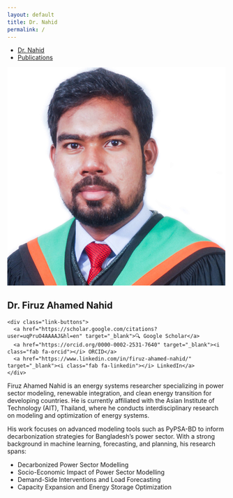 ```yaml
---
layout: default
title: Dr. Nahid
permalink: /
---
```


<!-- TOP NAVIGATION -->
<nav class="top-nav">
  <ul>
    <li><a href="/">Dr. Nahid</a></li>
    <li><a href="/publications/">Publications</a></li>
  </ul>
</nav> 

<!-- TWO COLUMN CONTAINER -->
<div class="homepage-container">
  
  <!-- LEFT SECTION: PHOTO + BUTTONS -->
  <div class="left-panel">
    <img src="/image/Untitled design.png" alt="Dr. Nahid" class="profile-pic">
    <h2>Dr. Firuz Ahamed Nahid</h2>
    
    <div class="link-buttons">
      <a href="https://scholar.google.com/citations?user=uqPruO4AAAAJ&hl=en" target="_blank">🔍 Google Scholar</a>
      <a href="https://orcid.org/0000-0002-2531-7640" target="_blank"><i class="fab fa-orcid"></i> ORCID</a>
      <a href="https://www.linkedin.com/in/firuz-ahamed-nahid/" target="_blank"><i class="fab fa-linkedin"></i> LinkedIn</a>
    </div>
  </div>

  <!-- RIGHT SECTION: BIO -->
  <div class="right-panel">
    <p>
      Firuz Ahamed Nahid is an energy systems researcher specializing in power sector modeling, renewable integration, and clean energy transition for developing countries. He is currently affiliated with the Asian Institute of Technology (AIT), Thailand, where he conducts interdisciplinary research on modeling and optimization of energy systems.
    </p>
    <p>
      His work focuses on advanced modeling tools such as PyPSA-BD to inform decarbonization strategies for Bangladesh’s power sector. With a strong background in machine learning, forecasting, and planning, his research spans:
    </p>
    <ul>
      <li>Decarbonized Power Sector Modelling</li>
      <li>Socio-Economic Impact of Power Sector Modelling</li>
      <li>Demand-Side Interventions and Load Forecasting</li>
      <li>Capacity Expansion and Energy Storage Optimization</li>
    </ul>
  </div>
</div>
